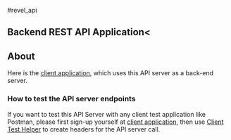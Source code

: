 #revel_api

## Backend REST API Application<

## About
  Here is the <a href="https://murmuring-ravine-44482.herokuapp.com" >client application</a>, which uses this API server as a back-end server.

### How to test the API server endpoints 
  If you want to test this API Server with any client test application like Postman, please first sign-up yourself at <a href="https://murmuring-ravine-44482.herokuapp.com" >client application</a>, then use <a href="https://murmuring-ravine-44482.herokuapp.com?helper=true" >Client Test Helper</a> to create headers for the API server call. 


